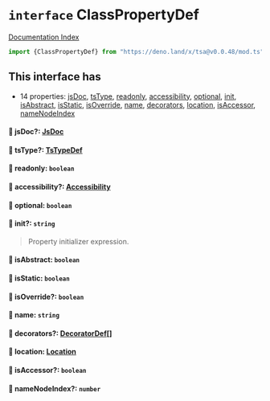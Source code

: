# `interface` ClassPropertyDef

[Documentation Index](../README.md)

```ts
import {ClassPropertyDef} from "https://deno.land/x/tsa@v0.0.48/mod.ts"
```

## This interface has

- 14 properties:
[jsDoc](#-jsdoc-jsdoc),
[tsType](#-tstype-tstypedef),
[readonly](#-readonly-boolean),
[accessibility](#-accessibility-accessibility),
[optional](#-optional-boolean),
[init](#-init-string),
[isAbstract](#-isabstract-boolean),
[isStatic](#-isstatic-boolean),
[isOverride](#-isoverride-boolean),
[name](#-name-string),
[decorators](#-decorators-decoratordef),
[location](#-location-location),
[isAccessor](#-isaccessor-boolean),
[nameNodeIndex](#-namenodeindex-number)


#### 📄 jsDoc?: [JsDoc](../interface.JsDoc/README.md)



#### 📄 tsType?: [TsTypeDef](../type.TsTypeDef/README.md)



#### 📄 readonly: `boolean`



#### 📄 accessibility?: [Accessibility](../type.Accessibility/README.md)



#### 📄 optional: `boolean`



#### 📄 init?: `string`

> Property initializer expression.



#### 📄 isAbstract: `boolean`



#### 📄 isStatic: `boolean`



#### 📄 isOverride?: `boolean`



#### 📄 name: `string`



#### 📄 decorators?: [DecoratorDef](../interface.DecoratorDef/README.md)\[]



#### 📄 location: [Location](../interface.Location/README.md)



#### 📄 isAccessor?: `boolean`



#### 📄 nameNodeIndex?: `number`



